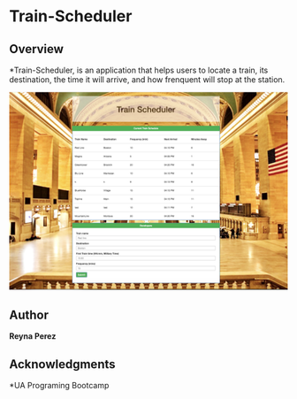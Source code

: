 # Train-Scheduler

## Overview

*Train-Scheduler, is an application that helps users to locate a train, its destination, the time it will arrive, and how frenquent will stop at the station.

![Screenshot](assets/images/shot.jpg)


## Author

**Reyna Perez**

## Acknowledgments

*UA Programing Bootcamp